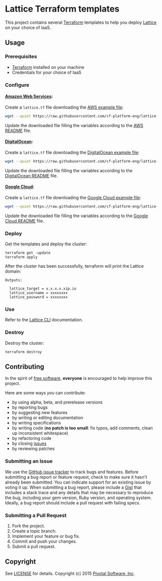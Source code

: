 # Lattice Terraform templates

This project contains several [Terraform](https://www.terraform.io/) templates to help you deploy
[Lattice](https://github.com/pivotal-cf-experimental/lattice) on your choice of IaaS.

## Usage

### Prerequisites

* [Terraform](https://www.terraform.io/intro/getting-started/install.html) installed on your machine
* Credentials for your choice of IaaS

### Configure

#### [Amazon Web Services](http://aws.amazon.com/):

Create a `lattice.tf` file downloading the [AWS example file](https://github.com/cf-platform-eng/lattice-terraform/blob/master/aws/lattice.tf.example):

``` bash
wget --quiet https://raw.githubusercontent.com/cf-platform-eng/lattice-terraform/master/aws/lattice.tf.example -O lattice.tf
```

Update the downloaded file filling the variables according to the [AWS README](https://github.com/cf-platform-eng/lattice-terraform/blob/master/aws/README.md) file.

#### [DigitalOcean](https://www.digitalocean.com):

Create a `lattice.tf` file downloading the [DigitalOcean example file](https://github.com/cf-platform-eng/lattice-terraform/blob/master/digitalocean/lattice.tf.example):

``` bash
wget --quiet https://raw.githubusercontent.com/cf-platform-eng/lattice-terraform/master/digitalocean/lattice.tf.example -O lattice.tf
```

Update the downloaded file filling the variables according to the [DigitalOcean README](https://github.com/cf-platform-eng/lattice-terraform/blob/master/digitalocean/README.md) file.

#### [Google Cloud](https://cloud.google.com/):

Create a `lattice.tf` file downloading the [Google Cloud example file](https://github.com/cf-platform-eng/lattice-terraform/blob/master/google/lattice.tf.example):

``` bash
wget --quiet https://raw.githubusercontent.com/cf-platform-eng/lattice-terraform/master/google/lattice.tf.example -O lattice.tf
```
Update the downloaded file filling the variables according to the [Google Cloud README](https://github.com/cf-platform-eng/lattice-terraform/blob/master/google/README.md) file.

### Deploy

Get the templates and deploy the cluster:

```
terraform get -update
terraform apply
```

After the cluster has been successfully, terraform will print the Lattice domain:

```
Outputs:

  lattice_target = x.x.x.x.xip.io
  lattice_username = xxxxxxxx
  lattice_password = xxxxxxxx
```

### Use

Refer to the [Lattice CLI](https://github.com/pivotal-cf-experimental/lattice-cli#lattice-cli) documentation.

### Destroy

Destroy the cluster:

```
terraform destroy
```

## Contributing

In the spirit of [free software](http://www.fsf.org/licensing/essays/free-sw.html), **everyone** is encouraged to help improve this project.

Here are some ways *you* can contribute:

* by using alpha, beta, and prerelease versions
* by reporting bugs
* by suggesting new features
* by writing or editing documentation
* by writing specifications
* by writing code (**no patch is too small**: fix typos, add comments, clean up inconsistent whitespace)
* by refactoring code
* by closing [issues](https://github.com/cf-platform-eng/lattice-terraform/issues)
* by reviewing patches


### Submitting an Issue
We use the [GitHub issue tracker](https://github.com/cf-platform-eng/lattice-terraform/issues) to track bugs and features.
Before submitting a bug report or feature request, check to make sure it hasn't already been submitted.
You can indicate support for an existing issue by voting it up.
When submitting a bug report, please include a [Gist](http://gist.github.com/) that includes a stack trace and any
details that may be necessary to reproduce the bug, including your gem version, Ruby version, and operating system.
Ideally, a bug report should include a pull request with failing specs.

### Submitting a Pull Request

1. Fork the project.
2. Create a topic branch.
3. Implement your feature or bug fix.
4. Commit and push your changes.
5. Submit a pull request.

## Copyright

See [LICENSE](https://github.com/cf-platform-eng/lattice-terraform/blob/master/LICENSE) for details.
Copyright (c) 2015 [Pivotal Software, Inc](http://www.pivotal.io/).
